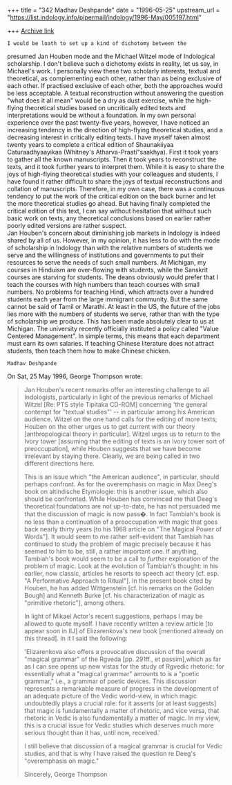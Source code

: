 +++
title = "342 Madhav Deshpande"
date = "1996-05-25"
upstream_url = "https://list.indology.info/pipermail/indology/1996-May/005197.html"

+++
[Archive link](https://list.indology.info/pipermail/indology/1996-May/005197.html)

	I would be loath to set up a kind of dichotomy between the 
presumed Jan Houben mode and the Michael Witzel mode of Indological 
scholarship.  I don't believe such a dichotomy exists in reality, let us 
say, in Michael's work.  I personally view these two scholarly interests, 
textual and theoretical, as complementing each other, rather than as 
being exclusive of each other.  If practised exclusive of each other, 
both the approaches would be less acceptable.  A textual reconstruction 
without answering the question "what does it all mean" would be a dry as 
dust exercise, while the high-flying theoretical studies based on 
uncritically edited texts and interpretations would be without a 
foundation.  In my own personal experience over the past twenty-five 
years, however, I have noticed an increasing tendency in the direction of 
high-flying theoretical studies, and a decreasing interest in critically 
editing texts.  I have myself taken almost twenty years to complete a 
critical edition of Shaunakiiyaa Caturaadhyaayikaa (Whitney's 
Atharva-Praati"saakhya).  First it took years to gather all the known 
manuscripts.  Then it took years to reconstruct the texts, and it took 
further years to interpret them.  While it is easy to share the joys of 
high-flying theoretical studies with your colleagues and students, I have 
found it rather difficult to share the joys of textual reconstructions 
and collation of manuscripts.  Therefore, in my own case, there was a 
continuous tendency to put the work of the critical edition on the back 
burner and let the more theoretical studies go ahead.  But having finally 
completed the critical edition of this text, I can say without hesitation 
that without such basic work on texts, any theoretical conclusions based 
on earlier rather poorly edited versions are rather suspect.  
	Jan Houben's concern about diminishing job markets in Indology is 
indeed shared by all of us.  However, in my opinion, it has less to do 
with the mode of scholarship in Indology than with the relative numbers 
of students we serve and the willingness of institutions and governments 
to put their resources to serve the needs of such small numbers.  At 
Michigan, my courses in Hinduism are over-flowing with students, while 
the Sanskrit courses are starving for students.  The deans obviously 
would prefer that I teach the courses with high numbers than teach 
courses with small numbers.  No problems for teaching Hindi, which 
attracts over a hundred students each year from the large immigrant 
community.  But the same cannot be said of Tamil or Marathi.  At least in 
the US, the future of the jobs lies more with the numbers of students we 
serve, rather than with the type of scholarship we produce.  This has 
been made absolutely clear to us at Michigan.  The university recently 
officially instituted a policy called "Value Centered Management".  In 
simple terms, this means that each department must earn its own 
salaries.  If teaching Chinese literature does not attract students, then 
teach them how to make Chinese chicken.

	Madhav Deshpande

On Sat, 25 May 1996, George Thompson wrote:

> Jan Houben's recent remarks offer an interesting challenge to all
> Indologists, particularly in light of the previous remarks of Michael
> Witzel [Re: PTS style Tipitaka CD-ROM] concerning 'the general contempt for
> "textual studies"' -- in particular among his American audience.  Witzel on
> the one hand calls for the editing of more texts; Houben on the other urges
> us to get current with our theory [anthropological theory in particular].
> Witzel urges us to return to the Ivory tower [assuming that the editing of
> texts is an Ivory tower sort of preoccupation], while Houben suggests that
> we have become irrelevant by staying there.  Clearly, we are being called
> in two different directions here.
> 
> This is an issue which "the American audience", in particular, should
> perhaps confront.  As for the overemphasis on magic in Max Deeg's book on
> altindische Etymologie: this is another issue, which also should be
> confronted.  While Houben has convinced me that Deeg's theoretical
> foundations are not up-to-date, he has not persuaded me that the discussion
> of magic is now pass�.  In fact Tambiah's book is no less than a
> continuation of a preoccupation with magic that goes back nearly thirty
> years [to his 1968 article on "The Magical Power of Words"].  It would seem
> to me rather self-evident that Tambiah has continued to study the problem
> of magic precisely because it has seemed to him to be, still, a rather
> important one.  If anything, Tambiah's book would seem to be a call to
> *further* exploration of the problem of magic.  Look at the evolution of
> Tambiah's thought: in his earlier, now classic, articles he resorts to
> speech act theory [cf. esp. "A Performative Approach to Ritual"].  In the
> present book cited by Houben, he has added Wittgenstein [cf. his remarks on
> the Golden Bough] and Kenneth Burke [cf. his characterization of magic as
> "primitive rhetoric"], among others.
> 
> In light of Mikael Actor's recent suggestions, perhaps I may be allowed to
> quote myself.  I have recently written a review article [to appear soon in
> IIJ] of Elizarenkova's new book [mentioned already on this thread].  In it
> I said the following:
> 
> 'Elizarenkova also offers a provocative discussion of the overall "magical
> grammar" of the Rgveda [pp. 291ff., et passim],which as far as I can see
> opens up new vistas for the study of Rgvedic rhetoric: for essentially what
> a "magical grammar" amounts to is a "poetic grammar," i.e., a grammar of
> poetic devices.  This discussion represents a remarkable measure of
> progress in the development of an adequate picture of the Vedic world-view,
> in which magic undoubtedly plays a crucial role: for it asserts [or at
> least suggests] that magic is fundamentally a matter of rhetoric, and vice
> versa, that rhetoric in Vedic is also fundamentally a matter of magic. In
> my view, this is a crucial issue for Vedic studies which deserves much more
> serious thought than it has, until now, received.'
> 
> I still believe that discussion of a magical grammar is crucial for Vedic
> studies, and that is why I have raised the question re Deeg's "overemphasis
> on magic."
> 
> Sincerely,
> George Thompson
> 
> 
> 
> 
> 
> 
> 




